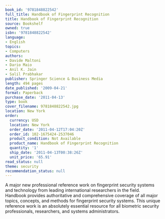 ```yaml
---
book_id: '9781848822542'
full_title: Handbook of Fingerprint Recognition
title: Handbook of Fingerprint Recognition
source: Bookshelf
owned: true
isbn: '9781848822542'
language:
- English
topics:
- Computers
authors:
- Davide Maltoni
- Dario Maio
- Anil K. Jain
- Salil Prabhakar
publisher: Springer Science & Business Media
length: 494 pages
date_published: '2009-04-21'
format: Paperback
purchase_date: '2011-04-13'
type: book
cover_filename: 9781848822542.jpg
location: New York
order:
  currency: USD
  location: New York
  order_date: '2011-04-12T17:04:20Z'
  order_id: 102-1675424-2537046
  product_condition: Not Available
  product_name: Handbook of Fingerprint Recognition
  quantity: '1'
  ship_date: '2011-04-13T00:38:26Z'
  unit_price: '65.91'
read_status: null
theme: security
recommendation_status: null
---
```

A major new professional reference work on fingerprint security systems and technology from leading international researchers in the field. Handbook provides authoritative and comprehensive coverage of all major topics, concepts, and methods for fingerprint security systems. This unique reference work is an absolutely essential resource for all biometric security professionals, researchers, and systems administrators.

